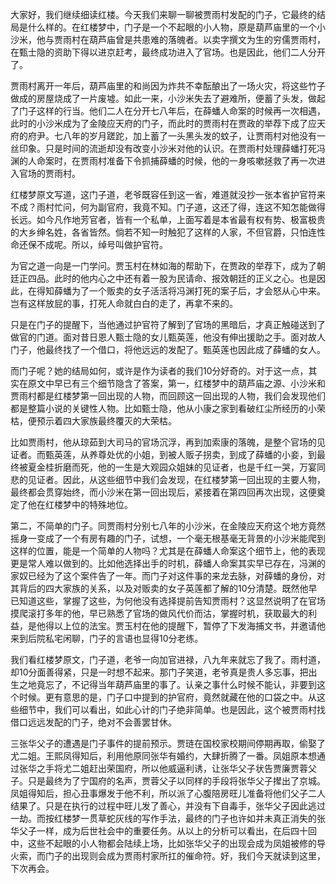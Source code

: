 
大家好，我们继续细读红楼。今天我们来聊一聊被贾雨村发配的门子，它最终的结局是什么样的。在红楼梦中，门子是一个不起眼的小人物，原是葫芦庙里的一个小沙米，他与贾雨村在葫芦庙曾是共患难的落魄者。以卖字撰文为生的穷儒贾雨村，在甄士隐的资助下得以进京赶考，最终成功进入了官场。也是因此，他们二人分开了。

贾雨村离开一年后，葫芦庙里的和尚因为炸共不幸酝酿出了一场火灾，将这些竹子做成的房屋烧成了一片废墟。如此一来，小沙米失去了避难所，便蓄了头发，做起了门子这样的行当。他们二人在分开七八年后，在薛蟠人命案的时候再一次相遇，此时的小沙米成为了金陵应天府的门子，而此时的贾雨村在贾政的举荐下成了应天府的府尹。七八年的岁月蹉跎，加上蓄了一头黑头发的蚊子，让贾雨村对他没有一丝印象。只是时间的流逝却没有改变小沙米对他的认识。在贾雨村处理薛蟠打死冯渊的人命案时，在贾雨村准备下令抓捕薛蟠的时候，他的一身咳嗽拯救了再一次进入官场的贾雨村。

红楼梦原文写道，这门子道，老爷既容任到这一省，难道就没抄一张本省护官符来不成？雨村忙问，何为副官府，我竟不知。门子道，这还了得，连这不知怎能做得长远。如今凡作地芳官者，皆有一个私单，上面写着是本省最有权有势、极富极贵的大乡绅名姓，各省皆然。倘若不知一时触犯了这样的人家，不但官爵，只怕连性命还保不成呢。所以，绰号叫做护官符。

为官之道一向是一门学问。贾玉村在林如海的帮助下，在贾政的举荐下，成为了朝廷正四品。此时的他内心之中还有着一股为民请命、报效朝廷的正义之心。也是因此，在得知薛蟠为了一个贩卖的女子活活将冯渊打死的案子后，才会怒从心中来。岂有这样放屁的事，打死人命就白白的走了，再拿不来的。

只是在门子的提醒下，当他通过护官符了解到了官场的黑暗后，才真正触碰送到了做官的门道。面对昔日恩人甄士隐的女儿甄英莲，他没有伸出援助之手。面对故人门子，他最终找了一个借口，将他远远的发配了。甄英莲也因此成了薛蟠的女人。

而门子呢？她的结局如何，或许是作为读者的我们10分好奇的。对于这一点，其实在原文中早已有三个细节隐含了答案，第一，红楼梦中的葫芦庙之源、小沙米和贾雨村都是红楼梦第一回出现的人物，而回顾这一回出现的人物，我们会发现他们都是整篇小说的关键性人物。比如甄士隐，他从小康之家到看破红尘所经历的小荣枯，便预示着四大家族最终覆灭的大荣枯。

比如贾雨村，他从琼茹到大司马的官场沉浮，再到加索康的落魄，是整个官场的见证者。而甄英莲，从养尊处优的小姐，到被人贩子拐卖，到成了薛蟠的小妾，到最终被夏金桂折磨而死，他的一生是大观园众姐妹的见证者，也是千红一哭，万宴同悲的见证者。因此，从这些细节中我们会发现，在红楼梦第一回出现的主要人物，最终都会贯穿始终，而小沙米在第一回出现后，紧接着在第四回再次出现，这便奠定了他在红楼梦中的特殊地位。

第二，不简单的门子。同贾雨村分别七八年的小沙米，在金陵应天府这个地方竟然摇身一变成了一个有房有趣的门子，试想，一个毫无根基毫无背景的小沙米能爬到这样的位置，能是一个简单的人物吗？尤其是在薛蟠人命案这个细节上，他的表现更是常人难以做到的。比如他选择出手的时机，薛蟠人命案其实早已存在，冯渊的家奴已经为了这个案件告了一年。而门子对这件事的来龙去脉，对薛蟠的身份，对其背后的四大家族的关系，以及对贩卖的女子英莲都了解的10分清楚。既然他早已知道这些，掌握了这些，为何他没有选择提前告知贾雨村？这显然说明了在官场摸爬滚打多年的他，早已熟悉了官场的做风代价而沽，掌握时机，获取最大的利益，是他得以上位的法宝。贾玉村在他的提醒下，暂停了下发海捕文书，并邀请他来到后院私宅闲聊，门子的言语也显得10分老练。

我们看红楼梦原文，门子道，老爷一向加官进禄，八九年来就忘了我了。雨村道，却10分面善得紧，只是一时想不起来。那门子笑道，老爷真是贵人多忘事，把出生之地竟忘了，不记得当年葫芦庙里的事了。认亲之事什么时候不能认，非要到这个时候。更有意思的是，门子口中提到的护官府，竟然就藏在他的口袋之中。从这些细节中，我们可以看出，如此心计的门子绝非简单。也是因此，这个被贾雨村找借口远远发配的门子，绝对不会善罢甘休。

三张华父子的遭遇是门子事件的提前预示。贾琏在国校家校期间停期再取，偷娶了尤二姐。王熙凤得知后，利用他原同张华有婚约，大肆折腾了一番。凤姐原本想通过张华之手将尤二姐赶出荣国府，所以他威逼利诱，让张华父子状告贾廉贾蓉父子。只是最终为了宁国府的名声，贾蓉父子以同样的手段将张华父子撵出了京城。凤姐得知后，担心丑事爆发于他不利，所以派了心腹陪房旺儿准备将他们父子二人结果了。只是在执行的过程中旺儿发了善心，并没有下自毒手，张华父子因此逃过一劫。而按红楼梦一贯草蛇灰线的写作手法，最终的门子也许如并未真正消失的张华父子一样，成为后世社会中的重要任务。从以上的分析可以看出，在后四十回中，这些不起眼的小人物都会陆续上场，比如张华父子的出现会成为凤姐被修的导火索，而门子的出现则会成为贾雨村家所扛的催命符。好，我们今天就读到这里，下次再会。


